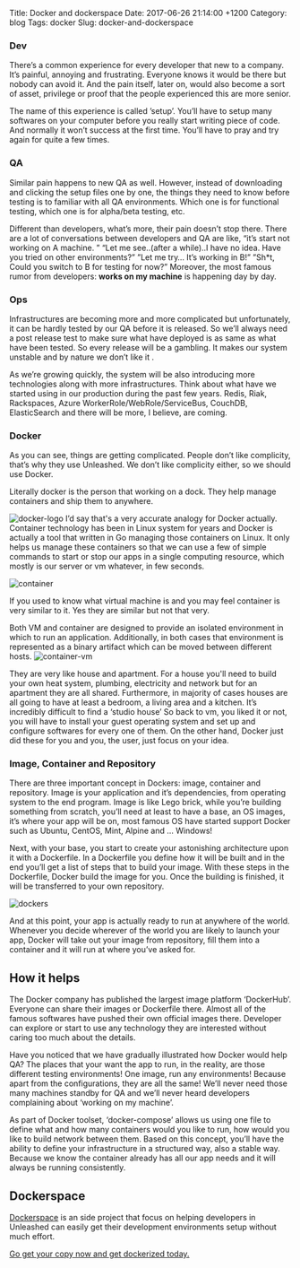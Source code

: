 Title:  Docker and dockerspace
Date:   2017-06-26 21:14:00 +1200
Category: blog
Tags: docker
Slug: docker-and-dockerspace

### Dev
There’s a common experience for every developer that new to a company. It’s painful, annoying and frustrating. Everyone knows it would be there but nobody can avoid it. And the pain itself, later on, would also become a sort of asset, privilege or proof that the people experienced this are more senior. 

The name of this experience is called ’setup’. You’ll have to setup many softwares on your computer before you really start writing  piece of code. And normally it won’t success at the first time. You’ll have to pray and try again for quite a few times.

### QA
Similar pain happens to new QA as well. However, instead of downloading and clicking the setup files one by one, the things they need to know before testing is to familiar with all QA environments. Which one is for functional testing, which one is for alpha/beta testing, etc.

Different than developers, what’s more, their pain doesn’t stop there. There are a lot of conversations between developers and QA are like, “it’s start not working on A machine. ” “Let me see..(after a while)..I have no idea. Have you tried on other environments?” ”Let me try… It’s working in B!” ”Sh\*t, Could you switch to B for testing for now?” Moreover, the most famous rumor from developers: **works on my machine** is happening day by day.

### Ops
Infrastructures are becoming more and more complicated but unfortunately, it can be hardly tested by our QA before it is released. So we’ll always need a post release test to make sure what have deployed is as same as what have been tested. So every release will be a gambling. It makes our system unstable and by nature we don’t like it .

As we’re growing quickly, the system will be also introducing more technologies along with more infrastructures. Think about what have we started using in our production during the past few years. Redis, Riak, Rackspaces, Azure WorkerRole/WebRole/ServiceBus, CouchDB, ElasticSearch and there will be more, I believe, are coming.

### Docker
As you can see, things are getting complicated. People don’t like complicity, that’s why they use Unleashed. We don’t like complicity either, so we should use Docker.

Literally docker is the person that working on a dock. They help manage containers and ship them to anywhere.

![docker-logo]({attach}/images/docker-logo.png)
I’d say that's a very accurate analogy for Docker actually. Container technology has been in Linux system for years and Docker is actually a tool that written in Go managing those containers on Linux. It only helps us manage these containers so that we can use a few of simple commands to start or stop our apps in a single computing resource, which mostly is our server or vm whatever, in few seconds.

![container]({attach}/images/container.png)

If you used to know what virtual machine is and you may feel  container is very similar to it. Yes they are similar but not that very. 

Both VM and container are designed to provide an isolated environment in which to run an application. Additionally, in both cases that environment is represented as a binary artifact which can be moved between different hosts. 
![container-vm]({attach}/images/container-vm.png)

They are very like house and apartment. For a house you'll need to build your own heat system, plumbing, electricity and network but for an apartment they are all shared. Furthermore, in majority of cases houses are all going to have at least a bedroom, a living area and a kitchen. It’s incredibly difficult to find a ‘studio house’ So back to vm, you liked it or not, you will have to install your guest operating system and set up and configure softwares for every one of them. On the other hand, Docker just did these for you and you, the user, just focus on your idea.

### Image, Container and Repository
There are three important concept in Dockers: image, container and repository. Image is your application and it’s dependencies, from operating system to the end program. Image is like Lego brick, while you’re building something from scratch, you’ll need at least to have a base, an OS images, it’s where your app will be on, most famous OS have started support Docker such as Ubuntu, CentOS, Mint, Alpine and … Windows! 

Next, with your base, you start to create your astonishing architecture upon it with a Dockerfile. In a Dockerfile you define how it will be built and in the end you’ll get a list of steps that to build your image. With these steps in the Dockerfile, Docker build the image for you. Once the building is finished, it will be transferred to your own repository.

![dockers]({attach}/images/dockers.png)

And at this point, your app is actually ready to run at anywhere of the world. Whenever you decide wherever of the world you are likely to launch your app, Docker will take out your image from repository, fill them into a container and it will run at where you’ve asked for.

## How it helps
The Docker company has published the largest image platform ‘DockerHub’. Everyone can share their images or Dockerfile there. Almost all of the famous softwares have pushed their own official images there. Developer can explore or start to use any technology they are interested without caring too much about the details.

Have you noticed that we have gradually illustrated how Docker would help QA? The places that your want the app to run, in the reality, are those different testing environments! One image, run any environments! Because apart from the configurations, they are all the same! We’ll never need those many machines standby for QA and we’ll never heard developers complaining about ‘working on my machine’.

As part of Docker toolset, ‘docker-compose’ allows us using one file to define what and how many containers would you like to run, how would you like to build network between them. Based on this concept, you’ll have the ability to define your infrastructure in a structured way, also a stable way. Because we know the container already has all our app needs and it will always be running consistently.


## Dockerspace
[Dockerspace](https://zentby.github.io/dockerspace/) is an side project that focus on helping developers in Unleashed can easily get their development environments setup without much effort.

[Go get your copy now and get dockerized today.](https://github.com/zentby/dockerspace)